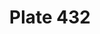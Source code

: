 ---
pid: '432'
an: '11'
title: Plate 432
rev_year: 
_date: 1 décembre 1803
caption: Fichu noué en Cravate. Robe de Florence.
translation: Headscarf tied as Cravat (?). Dress in a Florentine style.
student: Jodi Mikesell
keywords: 
permalink: /plates/432/
layout: plate-page
---